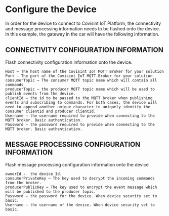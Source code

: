 # Configure the Device
In order for the device to connect to Covisint IoT Platform, the connectivity and message processing information needs to be flashed onto the device. In this example, the gateway in the car will have the following information.

## CONNECTIVITY CONFIGURATION INFORMATION
Flash connectivity configuration information onto the device.
```
Host – The host name of the Covisint IoT MQTT Broker for your solution
Port – The port of the Covisint IoT MQTT Broker for your solution
consumerTopic – The consumer MQTT topic name which will contain all commands
producerTopic – the producer MQTT topic name which will be used to publish events from the device.
clientId – the id to be passed to the MQTT broker when publishing events and subscribing to commands. For both cases, the device will need to append another unique character to uniquely identify the consumer clientId and producer clientId.
Username – the username required to provide when connecting to the MQTT broker. Basic authentication.
Password – the password required to provide when connecting to the MQTT broker. Basic authentication.
```
## MESSAGE PROCESSING CONFIGURATION INFORMATION
Flash message processing configuration information onto the device
```
ownerId -  the device Id.
consumerPrivateKey – The key used to decrypt the incoming commands from the broker.
producerPublicKey – The key used to encrypt the event message which will be published to the producer topic.
Password – the password for the device. When device security set to basic.
Username – the username of the device. When device security set to basic.
```
